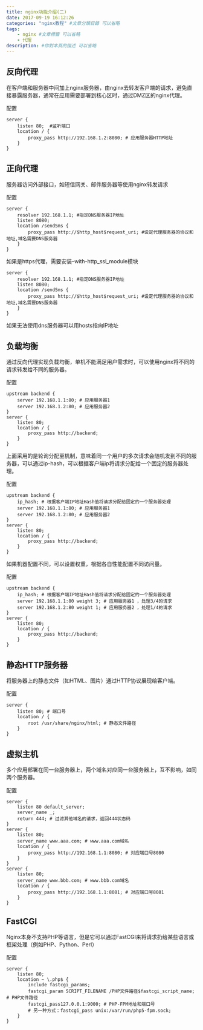 ```yaml
---
title: nginx功能介绍(二)
date: 2017-09-19 16:12:26
categories: "nginx教程" #文章分類目錄 可以省略
tags: 
    - nginx #文章標籤 可以省略
    - 代理 
description: #你對本頁的描述 可以省略
---
```


## 反向代理
在客户端和服务器中间加上nginx服务器，由nginx去转发客户端的请求，避免直接暴露服务器，通常在应用需要部署到核心区时，通过DMZ区的nginx代理。

配置

    server {  
        listen 80;  #监听端口
        location / {  
            proxy_pass http://192.168.1.2:8080; # 应用服务器HTTP地址  
        }  
    } 
## 正向代理
服务器访问外部接口，如短信网关、邮件服务器等使用nginx转发请求

配置

    server {  
        resolver 192.168.1.1; #指定DNS服务器IP地址  
        listen 8080;  
        location /sendSms {  
            proxy_pass http://$http_host$request_uri; #设定代理服务器的协议和地址,域名需要DNS服务器  
        }  
    } 

如果是https代理，需要安装–with-http_ssl_module模块
    
    server {  
        resolver 192.168.1.1; #指定DNS服务器IP地址  
        listen 8080;  
        location /sendSms {  
            proxy_pass http://$http_host$request_uri; #设定代理服务器的协议和地址,域名需要DNS服务器  
        }  
    }
如果无法使用dns服务器可以用hosts指向IP地址
 
## 负载均衡
通过反向代理实现负载均衡，单机不能满足用户需求时，可以使用nginx将不同的请求转发给不同的服务器。

配置

    upstream backend {  
        server 192.168.1.1:80; # 应用服务器1  
        server 192.168.1.2:80; # 应用服务器2  
    }  
    server {  
        listen 80;  
        location / {  
            proxy_pass http://backend;  
        }  
    }
    
上面采用的是轮询分配至机制，意味着同一个用户的多次请求会随机发到不同的服务器，可以通过ip-hash，可以根据客户端ip将请求分配给一个固定的服务器处理。

配置

    upstream backend { 
        ip_hash; # 根据客户端IP地址Hash值将请求分配给固定的一个服务器处理 
        server 192.168.1.1:80; # 应用服务器1  
        server 192.168.1.2:80; # 应用服务器2  
    }  
    server {  
        listen 80;  
        location / {  
            proxy_pass http://backend;  
        }  
    }
    
 如果机器配置不同，可以设置权重，根据各自性能配置不同访问量。
 
 配置
 
    upstream backend { 
        ip_hash; # 根据客户端IP地址Hash值将请求分配给固定的一个服务器处理 
        server 192.168.1.1:80 weight 3; # 应用服务器1 ，处理3/4的请求
        server 192.168.1.2:80 weight 1; # 应用服务器2 ，处理1/4的请求 
    }  
    server {  
        listen 80;  
        location / {  
            proxy_pass http://backend;  
        }  
    }
  
## 静态HTTP服务器
将服务器上的静态文件（如HTML、图片）通过HTTP协议展现给客户端。

配置

    server {  
        listen 80; # 端口号  
        location / {  
            root /usr/share/nginx/html; # 静态文件路径  
        }  
    }
## 虚拟主机
多个应用部署在同一台服务器上，两个域名对应同一台服务器上，互不影响，如同两个服务器。

配置

    server {  
        listen 80 default_server;  
        server_name _;  
        return 444; # 过滤其他域名的请求，返回444状态码  
    }  
    server {  
        listen 80;  
        server_name www.aaa.com; # www.aaa.com域名  
        location / {  
            proxy_pass http://192.168.1.1:8080; # 对应端口号8080  
        }  
    }  
    server {  
        listen 80;  
        server_name www.bbb.com; # www.bbb.com域名  
        location / {  
            proxy_pass http://192.168.1.1:8081; # 对应端口号8081  
        }  
    }
## FastCGI
Nginx本身不支持PHP等语言，但是它可以通过FastCGI来将请求扔给某些语言或框架处理（例如PHP、Python、Perl）

配置

    server {  
        listen 80;  
        location ~ \.php$ {  
            include fastcgi_params;  
            fastcgi_param SCRIPT_FILENAME /PHP文件路径$fastcgi_script_name; # PHP文件路径  
            fastcgi_pass127.0.0.1:9000; # PHP-FPM地址和端口号  
            # 另一种方式：fastcgi_pass unix:/var/run/php5-fpm.sock;  
        }  
    } 


